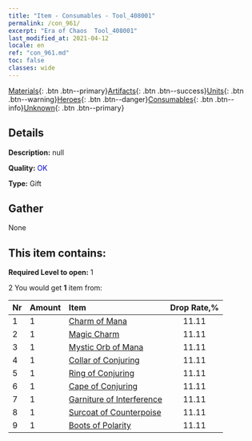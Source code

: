 ```yaml
---
title: "Item - Consumables - Tool_408001"
permalink: /con_961/
excerpt: "Era of Chaos  Tool_408001"
last_modified_at: 2021-04-12
locale: en
ref: "con_961.md"
toc: false
classes: wide
---
```

 [Materials](/){: .btn .btn--primary}[Artifacts](/Artifacts/){: .btn .btn--success}[Units](/Units/){: .btn .btn--warning}[Heroes](/Heroes/){: .btn .btn--danger}[Consumables](/Consumables/){: .btn .btn--info}[Unknown](/Unknown/){: .btn .btn--primary}

## Details
 **Description:** null

 **Quality:** <span style="color: #0000CD">OK</span>

 **Type:** Gift

## Gather

  None

## This item contains:

 **Required Level to open:** 1

 2 You would get **1** item  from:

  | Nr | Amount |     Item    | Drop Rate,% |
  |:---|:-------|:------------|:---------:|
  | 1 | 1 | [Charm of Mana](/Items/art_112/) | 11.11 | 
  | 2 | 1 | [Magic Charm](/Items/art_113/) | 11.11 | 
  | 3 | 1 | [Mystic Orb of Mana](/Items/art_114/) | 11.11 | 
  | 4 | 1 | [Collar of Conjuring](/Items/art_115/) | 11.11 | 
  | 5 | 1 | [Ring of Conjuring](/Items/art_116/) | 11.11 | 
  | 6 | 1 | [Cape of Conjuring](/Items/art_117/) | 11.11 | 
  | 7 | 1 | [Garniture of Interference](/Items/art_118/) | 11.11 | 
  | 8 | 1 | [Surcoat of Counterpoise](/Items/art_119/) | 11.11 | 
  | 9 | 1 | [Boots of Polarity](/Items/art_120/) | 11.11 | 
